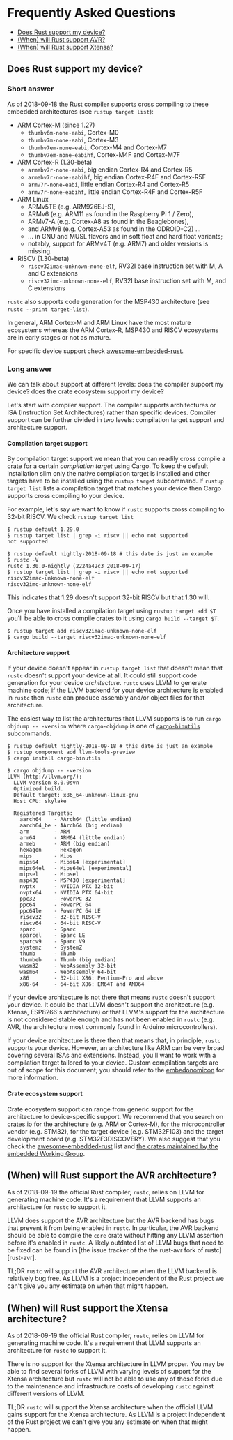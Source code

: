 # Frequently Asked Questions

- [Does Rust support my device?](#does-rust-support-my-device)
- [(When) will Rust support AVR?](#when-will-rust-support-the-avr-architecture)
- [(When) will Rust support Xtensa?](#when-will-rust-support-the-xtensa-architecture)

## Does Rust support my device?

### Short answer

As of 2018-09-18 the Rust compiler supports cross compiling to these embedded
architectures (see `rustup target list`):

- ARM Cortex-M (since 1.27)
  - `thumbv6m-none-eabi`, Cortex-M0
  - `thumbv7m-none-eabi`, Cortex-M3
  - `thumbv7em-none-eabi`, Cortex-M4 and Cortex-M7
  - `thumbv7em-none-eabihf`, Cortex-M4F and Cortex-M7F
- ARM Cortex-R (1.30-beta)
  - `armebv7r-none-eabi`, big endian Cortex-R4 and Cortex-R5
  - `armebv7r-none-eabihf`, big endian Cortex-R4F and Cortex-R5F
  - `armv7r-none-eabi`, little endian Cortex-R4 and Cortex-R5
  - `armv7r-none-eabihf`, little endian Cortex-R4F and Cortex-R5F
- ARM Linux
  - ARMv5TE (e.g. ARM926EJ-S),
  - ARMv6 (e.g. ARM11 as found in the Raspberry Pi 1 / Zero),
  - ARMv7-A (e.g. Cortex-A8 as found in the Beaglebones),
  - and ARMv8 (e.g. Cortex-A53 as found in the ODROID-C2) ...
  - ... in GNU and MUSL flavors and in soft float and hard float variants;
  - notably, support for ARMv4T (e.g. ARM7) and older versions is missing.
- RISCV (1.30-beta)
  - `riscv32imac-unknown-none-elf`, RV32I base instruction set with M, A and C
  extensions
  - `riscv32imc-unknown-none-elf`, RV32I base instruction set with M, and C
    extensions

`rustc` also supports code generation for the MSP430 architecture (see `rustc
--print target-list`).

In general, ARM Cortex-M and ARM Linux have the most mature ecosystems whereas
the ARM Cortex-R, MSP430 and RISCV ecosystems are in early stages or not as
mature.

For specific device support check [awesome-embedded-rust].

[awesome-embedded-rust]: https://github.com/rust-embedded/awesome-embedded-rust

### Long answer

We can talk about support at different levels: does the compiler support my
device? does the crate ecosystem support my device?

Let's start with compiler support. The compiler supports architectures or ISA
(Instruction Set Architectures) rather than specific devices. Compiler support
can be further divided in two levels: compilation target support and
architecture support.

#### Compilation target support

By compilation target support we mean that you can readily cross compile a crate
for a certain *compilation target* using Cargo. To keep the default installation
slim only the native compilation target is installed and other targets have to
be installed using the `rustup target` subcommand. If `rustup target list` lists
a compilation target that matches your device then Cargo supports cross
compiling to your device.

For example, let's say we want to know if `rustc` supports cross compiling to
32-bit RISCV. We check `rustup target list`

``` console
$ rustup default 1.29.0
$ rustup target list | grep -i riscv || echo not supported
not supported

$ rustup default nightly-2018-09-18 # this date is just an example
$ rustc -V
rustc 1.30.0-nightly (2224a42c3 2018-09-17)
$ rustup target list | grep -i riscv || echo not supported
riscv32imac-unknown-none-elf
riscv32imc-unknown-none-elf
```

This indicates that 1.29 doesn't support 32-bit RISCV but that 1.30 will.

Once you have installed a compilation target using `rustup target add $T` you'll
be able to cross compile crates to it using `cargo build --target $T`.

``` console
$ rustup target add riscv32imac-unknown-none-elf
$ cargo build --target riscv32imac-unknown-none-elf
```

#### Architecture support

If your device doesn't appear in `rustup target list` that doesn't mean that
`rustc` doesn't support your device at all. It could still support code
generation for your device *architecture*. `rustc` uses LLVM to generate machine
code; if the LLVM backend for your device architecture is enabled in `rustc`
then `rustc` can produce assembly and/or object files for that architecture.

The easiest way to list the architectures that LLVM supports is to run
`cargo objdump -- -version` where `cargo-objdump` is one of [`cargo-binutils`]
subcommands.

[`cargo-binutils`]: https://github.com/rust-embedded/cargo-binutils

``` console
$ rustup default nightly-2018-09-18 # this date is just an example
$ rustup component add llvm-tools-preview
$ cargo install cargo-binutils

$ cargo objdump -- -version
LLVM (http://llvm.org/):
  LLVM version 8.0.0svn
  Optimized build.
  Default target: x86_64-unknown-linux-gnu
  Host CPU: skylake

  Registered Targets:
    aarch64    - AArch64 (little endian)
    aarch64_be - AArch64 (big endian)
    arm        - ARM
    arm64      - ARM64 (little endian)
    armeb      - ARM (big endian)
    hexagon    - Hexagon
    mips       - Mips
    mips64     - Mips64 [experimental]
    mips64el   - Mips64el [experimental]
    mipsel     - Mipsel
    msp430     - MSP430 [experimental]
    nvptx      - NVIDIA PTX 32-bit
    nvptx64    - NVIDIA PTX 64-bit
    ppc32      - PowerPC 32
    ppc64      - PowerPC 64
    ppc64le    - PowerPC 64 LE
    riscv32    - 32-bit RISC-V
    riscv64    - 64-bit RISC-V
    sparc      - Sparc
    sparcel    - Sparc LE
    sparcv9    - Sparc V9
    systemz    - SystemZ
    thumb      - Thumb
    thumbeb    - Thumb (big endian)
    wasm32     - WebAssembly 32-bit
    wasm64     - WebAssembly 64-bit
    x86        - 32-bit X86: Pentium-Pro and above
    x86-64     - 64-bit X86: EM64T and AMD64
```

If your device architecture is not there that means `rustc` doesn't support your
device. It could be that LLVM doesn't support the architecture (e.g. Xtensa,
ESP8266's architecture) or that LLVM's support for the architecture is not
considered stable enough and has not been enabled in `rustc` (e.g. AVR, the
architecture most commonly found in Arduino microcontrollers).

If your device architecture is there then that means that, in principle, `rustc`
supports your device. However, an architecture like ARM can be very broad
covering several ISAs and extensions. Instead, you'll want to work with a
compilation target tailored to your device. Custom compilation targets are out
of scope for this document; you should refer to the [embedonomicon] for more
information.

[embedonomicon]: https://rust-embedded.github.io/embedonomicon/compiler-support.html

#### Crate ecosystem support

Crate ecosystem support can range from generic support for the architecture to
device-specific support. We recommend that you search on crates.io for the
architecture (e.g. ARM or Cortex-M), for the microcontroller vendor (e.g.
STM32), for the target device (e.g. STM32F103) and the target development board
(e.g. STM32F3DISCOVERY). We also suggest that you check the
[awesome-embedded-rust] list and [the crates maintained by the embedded Working
Group][wg-crates].

[wg-crates]: https://github.com/rust-embedded/wg#organization

## (When) will Rust support the AVR architecture?

As of 2018-09-19 the official Rust compiler, `rustc`, relies on LLVM for
generating machine code. It's a requirement that LLVM supports an architecture
for `rustc` to support it.

LLVM does support the AVR architecture but the AVR backend has bugs that prevent
it from being enabled in `rustc`. In particular, the AVR backend should be able
to compile the `core` crate without hitting any LLVM assertion before it's
enabled in `rustc`. A likely outdated list of LLVM bugs that need to be fixed
can be found in [the issue tracker of the the rust-avr fork of rustc][rust-avr].

[rust-var]: https://github.com/avr-rust/rust/issues

TL;DR `rustc` will support the AVR architecture when the LLVM backend is
relatively bug free. As LLVM is a project independent of the Rust project we
can't give you any estimate on when that might happen.

## (When) will Rust support the Xtensa architecture?

As of 2018-09-19 the official Rust compiler, `rustc`, relies on LLVM for
generating machine code. It's a requirement that LLVM supports an architecture
for `rustc` to support it.

There is no support for the Xtensa architecture in LLVM proper. You may be able
to find several forks of LLVM with varying levels of support for the Xtensa
architecture but `rustc` will not be able to use any of those forks due to the
maintenance and infrastructure costs of developing `rustc` against different
versions of LLVM.

TL;DR `rustc` will support the Xtensa architecture when the official LLVM gains
support for the Xtensa architecture. As LLVM is a project independent of the
Rust project we can't give you any estimate on when that might happen.
